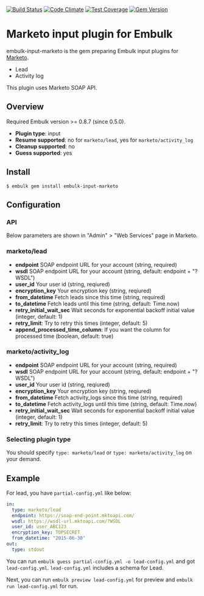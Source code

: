 [![Build Status](https://travis-ci.org/treasure-data/embulk-input-marketo.svg?branch=master)](https://travis-ci.org/treasure-data/embulk-input-marketo)
[![Code Climate](https://codeclimate.com/github/treasure-data/embulk-input-marketo/badges/gpa.svg)](https://codeclimate.com/github/treasure-data/embulk-input-marketo)
[![Test Coverage](https://codeclimate.com/github/treasure-data/embulk-input-marketo/badges/coverage.svg)](https://codeclimate.com/github/treasure-data/embulk-input-marketo/coverage)
[![Gem Version](https://badge.fury.io/rb/embulk-input-marketo.svg)](http://badge.fury.io/rb/embulk-input-marketo)

# Marketo input plugin for Embulk

embulk-input-marketo is the gem preparing Embulk input plugins for [Marketo](http://www.marketo.com/).

- Lead
- Activity log

This plugin uses Marketo SOAP API.

## Overview

Required Embulk version >= 0.8.7 (since 0.5.0).

* **Plugin type**: input
* **Resume supported**: no for `marketo/lead`, yes for `marketo/activity_log`
* **Cleanup supported**: no
* **Guess supported**: yes

## Install

```
$ embulk gem install embulk-input-marketo
```

## Configuration

### API

Below parameters are shown in "Admin" > "Web Services" page in Marketo.

### marketo/lead

- **endpoint** SOAP endpoint URL for your account (string, required)
- **wsdl** SOAP endpoint URL for your account (string, default: endpoint + "?WSDL")
- **user_id** Your user id (string, reqiured)
- **encryption_key** Your encryption key (string, reqiured)
- **from_datetime** Fetch leads since this time (string, required)
- **to_datetime** Fetch leads until this time (string, default: Time.now)
- **retry_initial_wait_sec** Wait seconds for exponential backoff initial value (integer, default: 1)
- **retry_limit**: Try to retry this times (integer, default: 5)
- **append_processed_time_column**: If you want the column for processed time (boolean, default: true)

### marketo/activity_log

- **endpoint** SOAP endpoint URL for your account (string, required)
- **wsdl** SOAP endpoint URL for your account (string, default: endpoint + "?WSDL")
- **user_id** Your user id (string, reqiured)
- **encryption_key** Your encryption key (string, reqiured)
- **from_datetime** Fetch activity_logs since this time (string, required)
- **to_datetime** Fetch activity_logs until this time (string, default: Time.now)
- **retry_initial_wait_sec** Wait seconds for exponential backoff initial value (integer, default: 1)
- **retry_limit**: Try to retry this times (integer, default: 5)

### Selecting plugin type

You should specify `type: marketo/lead` or `type: marketo/activity_log` on your demand.


## Example

For lead, you have `partial-config.yml` like below:

```yaml
in:
  type: marketo/lead
  endpoint: https://soap-end-point.mktoapi.com/
  wsdl: https://wsdl-url.mktoapi.com/?WSDL
  user_id: user_ABC123
  encryption_key: TOPSECRET
  from_datetime: "2015-06-30"
out:
  type: stdout
```

You can run `embulk guess partial-config.yml -o lead-config.yml` and got `lead-config.yml`. `lead-config.yml` includes a schema for Lead.

Next, you can run `embulk preview lead-config.yml` for preview and `embulk run lead-config.yml` for run.

